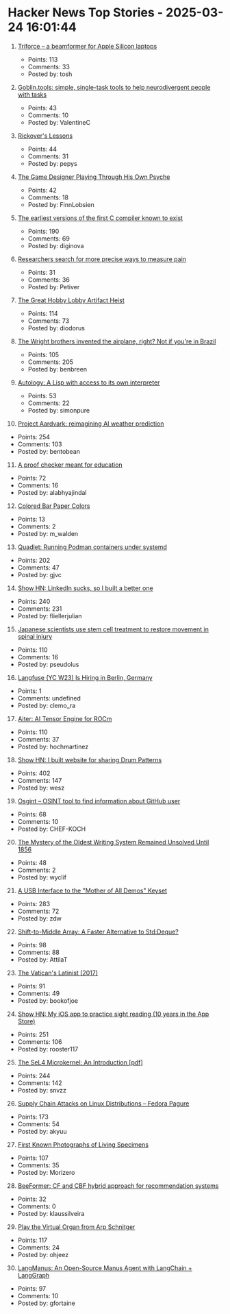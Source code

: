 # Hacker News Top Stories - 2025-03-24 16:01:44

1. [Triforce – a beamformer for Apple Silicon laptops](https://crates.io/crates/triforce-lv2)
   - Points: 113
   - Comments: 33
   - Posted by: tosh

2. [Goblin.tools: simple, single-task tools to help neurodivergent people with tasks](https://goblin.tools/)
   - Points: 43
   - Comments: 10
   - Posted by: ValentineC

3. [Rickover's Lessons](https://www.chinatalk.media/p/rickovers-lessons-how-to-build-a)
   - Points: 44
   - Comments: 31
   - Posted by: pepys

4. [The Game Designer Playing Through His Own Psyche](https://www.newyorker.com/culture/persons-of-interest/the-game-designer-playing-through-his-own-psyche)
   - Points: 42
   - Comments: 18
   - Posted by: FinnLobsien

5. [The earliest versions of the first C compiler known to exist](https://github.com/mortdeus/legacy-cc)
   - Points: 190
   - Comments: 69
   - Posted by: diginova

6. [Researchers search for more precise ways to measure pain](https://www.washingtonpost.com/science/2025/03/23/pain-measure-precision-research/)
   - Points: 31
   - Comments: 36
   - Posted by: Petiver

7. [The Great Hobby Lobby Artifact Heist](https://meghanboilard.substack.com/p/the-great-hobby-lobby-artifact-heist)
   - Points: 114
   - Comments: 73
   - Posted by: diodorus

8. [The Wright brothers invented the airplane, right? Not if you're in Brazil](https://www.washingtonpost.com/world/2025/03/21/brazil-airplane-wright-brothers-santos-dumont/)
   - Points: 105
   - Comments: 205
   - Posted by: benbreen

9. [Autology: A Lisp with access to its own interpreter](https://github.com/Kimbsy/autology)
   - Points: 53
   - Comments: 22
   - Posted by: simonpure

10. [Project Aardvark: reimagining AI weather prediction](https://www.turing.ac.uk/blog/project-aardvark-reimagining-ai-weather-prediction)
   - Points: 254
   - Comments: 103
   - Posted by: bentobean

11. [A proof checker meant for education](https://jsiek.github.io/deduce/index.html)
   - Points: 72
   - Comments: 16
   - Posted by: alabhyajindal

12. [Colored Bar Paper Colors](https://mw.rat.bz/barpaper/)
   - Points: 13
   - Comments: 2
   - Posted by: m_walden

13. [Quadlet: Running Podman containers under systemd](https://mo8it.com/blog/quadlet/)
   - Points: 202
   - Comments: 47
   - Posted by: gjvc

14. [Show HN: LinkedIn sucks, so I built a better one](https://heyopenspot.com/)
   - Points: 240
   - Comments: 231
   - Posted by: fliellerjulian

15. [Japanese scientists use stem cell treatment to restore movement in spinal injury](https://medicalxpress.com/news/2025-03-japanese-scientists-stem-cell-treatment.html)
   - Points: 110
   - Comments: 16
   - Posted by: pseudolus

16. [Langfuse (YC W23) Is Hiring in Berlin, Germany](https://langfuse.com/careers)
   - Points: 1
   - Comments: undefined
   - Posted by: clemo_ra

17. [Aiter: AI Tensor Engine for ROCm](https://rocm.blogs.amd.com/software-tools-optimization/aiter:-ai-tensor-engine-for-rocm™/README.html)
   - Points: 110
   - Comments: 37
   - Posted by: hochmartinez

18. [Show HN: I built website for sharing Drum Patterns](http://drumpatterns.onether.com)
   - Points: 402
   - Comments: 147
   - Posted by: wesz

19. [Osgint – OSINT tool to find information about GitHub user](https://github.com/hippiiee/osgint)
   - Points: 68
   - Comments: 10
   - Posted by: CHEF-KOCH

20. [The Mystery of the Oldest Writing System Remained Unsolved Until 1856](https://www.smithsonianmag.com/history/mystery-worlds-oldest-writing-system-remained-unsolved-until-four-scholars-raced-decipher-it-180985954/)
   - Points: 48
   - Comments: 2
   - Posted by: wyclif

21. [A USB Interface to the "Mother of All Demos" Keyset](https://www.righto.com/2025/03/mother-of-all-demos-usb-keyset-interface.html)
   - Points: 283
   - Comments: 72
   - Posted by: zdw

22. [Shift-to-Middle Array: A Faster Alternative to Std:Deque?](https://github.com/attilatorda/Shift-To-Middle_Array)
   - Points: 98
   - Comments: 88
   - Posted by: AttilaT

23. [The Vatican's Latinist (2017)](https://newcriterion.com/article/the-vaticans-latinist/)
   - Points: 91
   - Comments: 49
   - Posted by: bookofjoe

24. [Show HN: My iOS app to practice sight reading (10 years in the App Store)](https://apps.apple.com/us/app/notes-sight-reading-trainer/id874386416)
   - Points: 251
   - Comments: 106
   - Posted by: rooster117

25. [The SeL4 Microkernel: An Introduction [pdf]](https://sel4.systems/About/seL4-whitepaper.pdf)
   - Points: 244
   - Comments: 142
   - Posted by: snvzz

26. [Supply Chain Attacks on Linux Distributions – Fedora Pagure](https://fenrisk.com/pagure)
   - Points: 173
   - Comments: 54
   - Posted by: akyuu

27. [First Known Photographs of Living Specimens](https://www.inaturalist.org/projects/first-known-photographs-of-living-specimens)
   - Points: 107
   - Comments: 35
   - Posted by: Morizero

28. [BeeFormer: CF and CBF hybrid approach for recommendation systems](https://github.com/recombee/beeformer)
   - Points: 32
   - Comments: 0
   - Posted by: klaussilveira

29. [Play the Virtual Organ from Arp Schnitger](https://www.orgelstadt-hamburg.de/play-arp/)
   - Points: 117
   - Comments: 24
   - Posted by: ohjeez

30. [LangManus: An Open-Source Manus Agent with LangChain + LangGraph](https://github.com/langmanus/langmanus)
   - Points: 97
   - Comments: 10
   - Posted by: gfortaine


